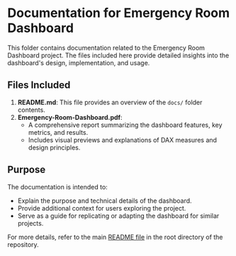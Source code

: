 # Documentation for Emergency Room Dashboard  

This folder contains documentation related to the Emergency Room Dashboard project. The files included here provide detailed insights into the dashboard's design, implementation, and usage.  

## Files Included  
1. **README.md**: This file provides an overview of the `docs/` folder contents.  
2. **Emergency-Room-Dashboard.pdf**:  
   - A comprehensive report summarizing the dashboard features, key metrics, and results.  
   - Includes visual previews and explanations of DAX measures and design principles.  

## Purpose  
The documentation is intended to:  
- Explain the purpose and technical details of the dashboard.  
- Provide additional context for users exploring the project.  
- Serve as a guide for replicating or adapting the dashboard for similar projects.  

For more details, refer to the main [README file](../README.md) in the root directory of the repository.  
